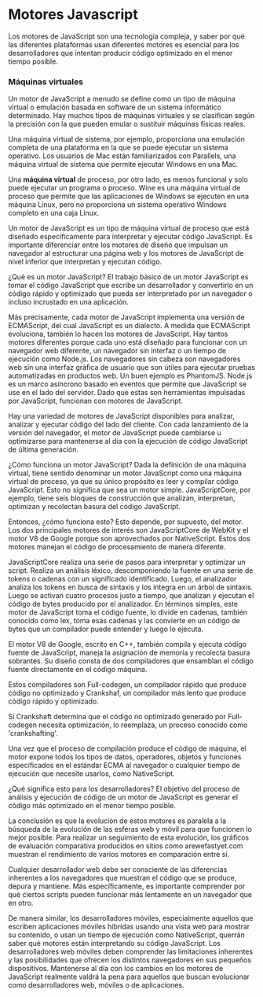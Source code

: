 # Motores Javascript #

Los motores de JavaScript son una tecnología compleja, y saber por qué las diferentes plataformas usan diferentes motores es esencial para los desarrolladores que intentan producir código optimizado en el menor tiempo posible.

### **Máquinas virtuales**
 
Un motor de JavaScript a menudo se define como un tipo de máquina virtual o emulación basada en software de un sistema informático determinado. Hay muchos tipos de máquinas virtuales y se clasifican según la precisión con la que pueden emular o sustituir máquinas físicas reales.

Una máquina virtual de sistema, por ejemplo, proporciona una emulación completa de una plataforma en la que se puede ejecutar un sistema operativo. Los usuarios de Mac están familiarizados con Parallels, una máquina virtual de sistema que permite ejecutar Windows en una Mac.

Una **máquina virtual** de proceso, por otro lado, es menos funcional y solo puede ejecutar un programa o proceso. Wine es una máquina virtual de proceso que permite que las aplicaciones de Windows se ejecuten en una máquina Linux, pero no proporciona un sistema operativo Windows completo en una caja Linux.

Un motor de JavaScript es un tipo de máquina virtual de proceso que está diseñado específicamente para interpretar y ejecutar código JavaScript. Es importante diferenciar entre los motores de diseño que impulsan un navegador al estructurar una página web y los motores de JavaScript de nivel inferior que interpretan y ejecutan código.

¿Qué es un motor JavaScript?
El trabajo básico de un motor JavaScript es tomar el código JavaScript que escribe un desarrollador y convertirlo en un código rápido y optimizado que pueda ser interpretado por un navegador o incluso incrustado en una aplicación.

Más precisamente, cada motor de JavaScript implementa una versión de ECMAScript, del cual JavaScript es un dialecto. A medida que ECMAScript evoluciona, también lo hacen los motores de JavaScript. Hay tantos motores diferentes porque cada uno está diseñado para funcionar con un navegador web diferente, un navegador sin interfaz o un tiempo de ejecución como Node.js. Los navegadores sin cabeza son navegadores web sin una interfaz gráfica de usuario que son útiles para ejecutar pruebas automatizadas en productos web. Un buen ejemplo es PhantomJS. Node.js es un marco asíncrono basado en eventos que permite que JavaScript se use en el lado del servidor. Dado que estas son herramientas impulsadas por JavaScript, funcionan con motores de JavaScript.

Hay una variedad de motores de JavaScript disponibles para analizar, analizar y ejecutar código del lado del cliente. Con cada lanzamiento de la versión del navegador, el motor de JavaScript puede cambiarse u optimizarse para mantenerse al día con la ejecución de código JavaScript de última generación.

¿Cómo funciona un motor JavaScript?
Dada la definición de una máquina virtual, tiene sentido denominar un motor JavaScript como una máquina virtual de proceso, ya que su único propósito es leer y compilar código JavaScript. Esto no significa que sea un motor simple. JavaScriptCore, por ejemplo, tiene seis bloques de construcción que analizan, interpretan, optimizan y recolectan basura del código JavaScript.

Entonces, ¿cómo funciona esto? Esto depende, por supuesto, del motor. Los dos principales motores de interés son JavaScriptCore de WebKit y el motor V8 de Google porque son aprovechados por NativeScript. Estos dos motores manejan el código de procesamiento de manera diferente.

JavaScriptCore realiza una serie de pasos para interpretar y optimizar un script. Realiza un análisis léxico, descomponiendo la fuente en una serie de tokens o cadenas con un significado identificado. Luego, el analizador analiza los tokens en busca de sintaxis y los integra en un árbol de sintaxis. Luego se activan cuatro procesos justo a tiempo, que analizan y ejecutan el código de bytes producido por el analizador. En términos simples, este motor de JavaScript toma el código fuente, lo divide en cadenas, también conocido como lex, toma esas cadenas y las convierte en un código de bytes que un compilador puede entender y luego lo ejecuta.

El motor V8 de Google, escrito en C++, también compila y ejecuta código fuente de JavaScript, maneja la asignación de memoria y recolecta basura sobrantes. Su diseño consta de dos compiladores que ensamblan el código fuente directamente en el código máquina.

Estos compiladores son Full-codegen, un compilador rápido que produce código no optimizado y Crankshaf, un compilador más lento que produce código rápido y optimizado.

Si Crankshaft determina que el código no optimizado generado por Full-codegen necesita optimización, lo reemplaza, un proceso conocido como 'crankshafting'.

Una vez que el proceso de compilación produce el código de máquina, el motor expone todos los tipos de datos, operadores, objetos y funciones especificados en el estándar ECMA al navegador o cualquier tiempo de ejecución que necesite usarlos, como NativeScript.

¿Qué significa esto para los desarrolladores?
El objetivo del proceso de análisis y ejecución de código de un motor de JavaScript es generar el código más optimizado en el menor tiempo posible.

La conclusión es que la evolución de estos motores es paralela a la búsqueda de la evolución de las esferas web y móvil para que funcionen lo mejor posible. Para realizar un seguimiento de esta evolución, los gráficos de evaluación comparativa producidos en sitios como arewefastyet.com muestran el rendimiento de varios motores en comparación entre sí.

Cualquier desarrollador web debe ser consciente de las diferencias inherentes a los navegadores que muestran el código que se produce, depura y mantiene. Más específicamente, es importante comprender por qué ciertos scripts pueden funcionar más lentamente en un navegador que en otro.

De manera similar, los desarrolladores móviles, especialmente aquellos que escriben aplicaciones móviles híbridas usando una vista web para mostrar su contenido, o usan un tiempo de ejecución como NativeScript, querrán saber qué motores están interpretando su código JavaScript. Los desarrolladores web móviles deben comprender las limitaciones inherentes y las posibilidades que ofrecen los distintos navegadores en sus pequeños dispositivos. Mantenerse al día con los cambios en los motores de JavaScript realmente valdrá la pena para aquellos que buscan evolucionar como desarrolladores web, móviles o de aplicaciones.